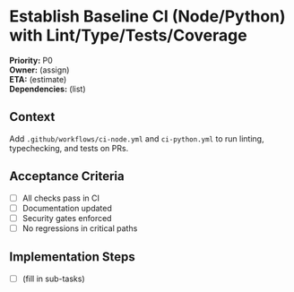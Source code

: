# Establish Baseline CI (Node/Python) with Lint/Type/Tests/Coverage

**Priority:** P0  
**Owner:** (assign)  
**ETA:** (estimate)  
**Dependencies:** (list)

## Context

Add `.github/workflows/ci-node.yml` and `ci-python.yml` to run linting, typechecking, and tests on PRs.

## Acceptance Criteria

- [ ] All checks pass in CI
- [ ] Documentation updated
- [ ] Security gates enforced
- [ ] No regressions in critical paths

## Implementation Steps

- [ ] (fill in sub-tasks)
